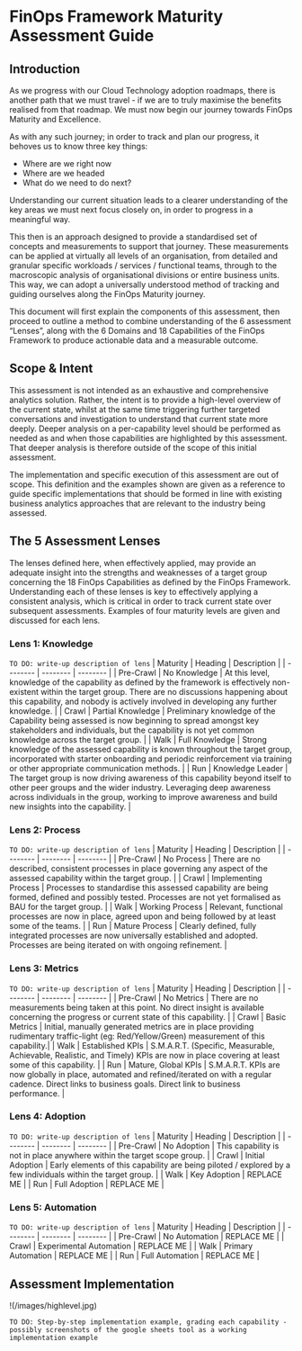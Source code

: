 # FinOps Framework Maturity Assessment Guide

## Introduction
As we progress with our Cloud Technology adoption roadmaps, there is another path that we must travel - if we are to truly maximise the benefits realised from that roadmap.  We must now begin our journey towards FinOps Maturity and Excellence.

As with any such journey; in order to track and plan our progress, it behoves us to know three key things:

- Where are we right now
- Where are we headed
- What do we need to do next?

Understanding our current situation leads to a clearer understanding of the key areas we must next focus closely on, in order to progress in a meaningful way.

This then is an approach designed to provide a standardised set of concepts and measurements to support that journey. These measurements can be applied at virtually all levels of an organisation, from detailed and granular specific workloads / services / functional teams, through to the macroscopic analysis of organisational divisions or entire business units. This way, we can adopt a universally understood method of tracking and guiding ourselves along the FinOps Maturity journey. 

This document will first explain the components of this assessment, then proceed to outline a method to combine understanding of the 6 assessment “Lenses”, along with the 6 Domains and 18 Capabilities of the FinOps Framework to produce actionable data and a measurable outcome.


## Scope & Intent
This assessment is not intended as an exhaustive and comprehensive analytics solution. Rather, the intent is to provide a high-level overview of the current state, whilst at the same time triggering further targeted conversations and investigation to understand that current state more deeply.
Deeper analysis on a per-capability level should be performed as needed as and when those capabilities are highlighted by this assessment. That deeper analysis is therefore outside of the scope of this initial assessment.

The implementation and specific execution of this assessment are out of scope. This definition and the examples shown are given as a reference to guide specific implementations that should be formed in line with existing business analytics approaches that are relevant to the industry being assessed.

## The 5 Assessment Lenses

The lenses defined here, when effectively applied, may provide an adequate insight into the strengths and weaknesses of a target group concerning the 18 FinOps Capabilities as defined by the FinOps Framework. Understanding each of these lenses is key to effectively applying a consistent analysis, which is critical in order to track current state over subsequent assessments. Examples of four maturity levels are given and discussed for each lens.

### Lens 1: Knowledge
`TO DO: write-up description of lens`
| Maturity | Heading | Description |
| -------- | -------- | -------- |
| Pre-Crawl | No Knowledge | At this level, knowledge of the capability as defined by the framework is effectively non-existent within the target group. There are no discussions happening about this capability, and nobody is actively involved in developing any further knowledge. |
| Crawl | Partial Knowledge | Preliminary knowledge of the Capability being assessed is now beginning to spread amongst key stakeholders and individuals, but the capability is not yet common knowledge across the target group. |
| Walk | Full Knowledge | Strong knowledge of the assessed capability is known throughout the target group, incorporated with starter onboarding and periodic reinforcement via training or other appropriate communication methods. |
| Run | Knowledge Leader | The target group is now driving awareness of this capability beyond itself to other peer groups and the wider industry. Leveraging deep awareness across individuals in the group, working to improve awareness and build new insights into the capability. |


### Lens 2: Process
`TO DO: write-up description of lens`
| Maturity | Heading | Description |
| -------- | -------- | -------- |
| Pre-Crawl | No Process | There are no described, consistent processes in place governing any aspect of the assessed capability within the target group. |
| Crawl | Implementing Process | Processes to standardise this assessed capability are being formed, defined and possibly tested. Processes are not yet formalised as BAU for the target group. |
| Walk | Working Process | Relevant, functional processes are now in place, agreed upon and being followed by at least some of the teams. |
| Run | Mature Process | Clearly defined, fully integrated processes are now universally established and adopted. Processes are being iterated on with ongoing refinement. |

### Lens 3: Metrics
`TO DO: write-up description of lens`
| Maturity | Heading | Description |
| -------- | -------- | -------- |
| Pre-Crawl | No Metrics | There are no measurements being taken at this point. No direct insight is available concerning the progress or current state of this capability. |
| Crawl | Basic Metrics | Initial, manually generated metrics are in place providing rudimentary traffic-light (eg: Red/Yellow/Green) measurement of this capability.|
| Walk | Established KPIs | S.M.A.R.T. (Specific, Measurable, Achievable, Realistic, and Timely) KPIs are now in place covering at least some of this capability. |
| Run | Mature, Global KPIs | S.M.A.R.T. KPIs are now globally in place, automated and refined/iterated on with a regular cadence. Direct links to business goals. Direct link to business performance. |
### Lens 4: Adoption
`TO DO: write-up description of lens`
| Maturity | Heading | Description |
| -------- | -------- | -------- |
| Pre-Crawl | No Adoption | This capability is not in place anywhere within the target scope group. |
| Crawl | Initial Adoption | Early elements of this capability are being piloted / explored by a few individuals within the target group. |
| Walk | Key Adoption | REPLACE ME |
| Run | Full Adoption | REPLACE ME |
### Lens 5: Automation
`TO DO: write-up description of lens`
| Maturity | Heading | Description |
| -------- | -------- | -------- |
| Pre-Crawl | No Automation | REPLACE ME |
| Crawl | Experimental Automation | REPLACE ME |
| Walk | Primary Automation | REPLACE ME |
| Run | Full Automation | REPLACE ME |
## Assessment Implementation
!(/images/highlevel.jpg)


`TO DO: Step-by-step implementation example, grading each capability - possibly screenshots of the google sheets tool as a working implementation example`